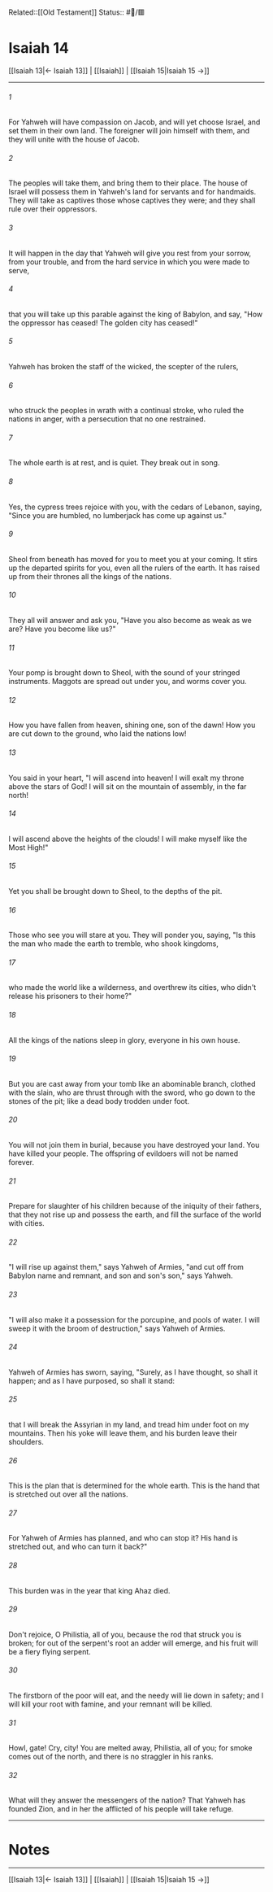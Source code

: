 Related::[[Old Testament]]
Status:: #📖/🟥
# Isaiah 14

[[Isaiah 13|← Isaiah 13]] | [[Isaiah]] | [[Isaiah 15|Isaiah 15 →]]
***



###### 1 
For Yahweh will have compassion on Jacob, and will yet choose Israel, and set them in their own land. The foreigner will join himself with them, and they will unite with the house of Jacob. 

###### 2 
The peoples will take them, and bring them to their place. The house of Israel will possess them in Yahweh's land for servants and for handmaids. They will take as captives those whose captives they were; and they shall rule over their oppressors. 

###### 3 
It will happen in the day that Yahweh will give you rest from your sorrow, from your trouble, and from the hard service in which you were made to serve, 

###### 4 
that you will take up this parable against the king of Babylon, and say, "How the oppressor has ceased! The golden city has ceased!" 

###### 5 
Yahweh has broken the staff of the wicked, the scepter of the rulers, 

###### 6 
who struck the peoples in wrath with a continual stroke, who ruled the nations in anger, with a persecution that no one restrained. 

###### 7 
The whole earth is at rest, and is quiet. They break out in song. 

###### 8 
Yes, the cypress trees rejoice with you, with the cedars of Lebanon, saying, "Since you are humbled, no lumberjack has come up against us." 

###### 9 
Sheol from beneath has moved for you to meet you at your coming. It stirs up the departed spirits for you, even all the rulers of the earth. It has raised up from their thrones all the kings of the nations. 

###### 10 
They all will answer and ask you, "Have you also become as weak as we are? Have you become like us?" 

###### 11 
Your pomp is brought down to Sheol, with the sound of your stringed instruments. Maggots are spread out under you, and worms cover you. 

###### 12 
How you have fallen from heaven, shining one, son of the dawn! How you are cut down to the ground, who laid the nations low! 

###### 13 
You said in your heart, "I will ascend into heaven! I will exalt my throne above the stars of God! I will sit on the mountain of assembly, in the far north! 

###### 14 
I will ascend above the heights of the clouds! I will make myself like the Most High!" 

###### 15 
Yet you shall be brought down to Sheol, to the depths of the pit. 

###### 16 
Those who see you will stare at you. They will ponder you, saying, "Is this the man who made the earth to tremble, who shook kingdoms, 

###### 17 
who made the world like a wilderness, and overthrew its cities, who didn't release his prisoners to their home?" 

###### 18 
All the kings of the nations sleep in glory, everyone in his own house. 

###### 19 
But you are cast away from your tomb like an abominable branch, clothed with the slain, who are thrust through with the sword, who go down to the stones of the pit; like a dead body trodden under foot. 

###### 20 
You will not join them in burial, because you have destroyed your land. You have killed your people. The offspring of evildoers will not be named forever. 

###### 21 
Prepare for slaughter of his children because of the iniquity of their fathers, that they not rise up and possess the earth, and fill the surface of the world with cities. 

###### 22 
"I will rise up against them," says Yahweh of Armies, "and cut off from Babylon name and remnant, and son and son's son," says Yahweh. 

###### 23 
"I will also make it a possession for the porcupine, and pools of water. I will sweep it with the broom of destruction," says Yahweh of Armies. 

###### 24 
Yahweh of Armies has sworn, saying, "Surely, as I have thought, so shall it happen; and as I have purposed, so shall it stand: 

###### 25 
that I will break the Assyrian in my land, and tread him under foot on my mountains. Then his yoke will leave them, and his burden leave their shoulders. 

###### 26 
This is the plan that is determined for the whole earth. This is the hand that is stretched out over all the nations. 

###### 27 
For Yahweh of Armies has planned, and who can stop it? His hand is stretched out, and who can turn it back?" 

###### 28 
This burden was in the year that king Ahaz died. 

###### 29 
Don't rejoice, O Philistia, all of you, because the rod that struck you is broken; for out of the serpent's root an adder will emerge, and his fruit will be a fiery flying serpent. 

###### 30 
The firstborn of the poor will eat, and the needy will lie down in safety; and I will kill your root with famine, and your remnant will be killed. 

###### 31 
Howl, gate! Cry, city! You are melted away, Philistia, all of you; for smoke comes out of the north, and there is no straggler in his ranks. 

###### 32 
What will they answer the messengers of the nation? That Yahweh has founded Zion, and in her the afflicted of his people will take refuge.

---
# Notes


***
[[Isaiah 13|← Isaiah 13]] | [[Isaiah]] | [[Isaiah 15|Isaiah 15 →]]
